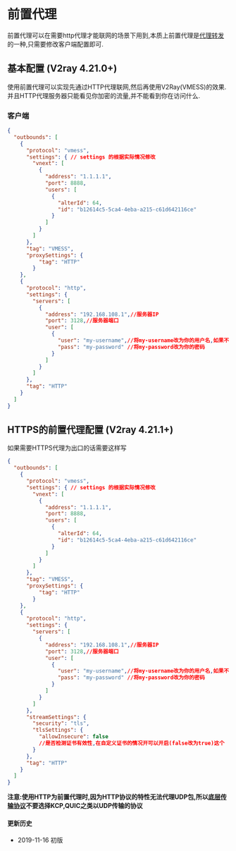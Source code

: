 # 前置代理
前置代理可以在需要http代理才能联网的场景下用到,本质上前置代理是[代理转发](https://guide.v2fly.org/advanced/outboundproxy.html)的一种,只需要修改客户端配置即可.
## 基本配置 (V2ray 4.21.0+)
使用前置代理可以实现先通过HTTP代理联网,然后再使用V2Ray(VMESS)的效果.并且HTTP代理服务器只能看见你加密的流量,并不能看到你在访问什么.
### 客户端
```json
{
  "outbounds": [
    {
      "protocol": "vmess",
      "settings": { // settings 的根据实际情况修改
        "vnext": [
          {
            "address": "1.1.1.1",
            "port": 8888,
            "users": [
              {
                "alterId": 64,
                "id": "b12614c5-5ca4-4eba-a215-c61d642116ce"
              }
            ]
          }
        ]
      },
      "tag": "VMESS",
      "proxySettings": {
          "tag": "HTTP"  
        }
    },
    {
      "protocol": "http",
      "settings": {
        "servers": [
          {
            "address": "192.168.108.1",//服务器IP
            "port": 3128,//服务器端口
            "user": [
              {
                "user": "my-username",//将my-username改为你的用户名,如果不需要验证可以将"user"行和"pass"行删除
                "pass": "my-password" //将my-password改为你的密码
              }
            ]
          }
        ]
      },
      "tag": "HTTP"
    }
  ]
}

```
## HTTPS的前置代理配置 (V2ray 4.21.1+)
如果需要HTTPS代理为出口的话需要这样写
```json
{
  "outbounds": [
    {
      "protocol": "vmess",
      "settings": { // settings 的根据实际情况修改
        "vnext": [
          {
            "address": "1.1.1.1",
            "port": 8888,
            "users": [
              {
                "alterId": 64,
                "id": "b12614c5-5ca4-4eba-a215-c61d642116ce"
              }
            ]
          }
        ]
      },
      "tag": "VMESS",
      "proxySettings": {
          "tag": "HTTP"  
        }
    },
    {
      "protocol": "http",
      "settings": {
        "servers": [
          {
            "address": "192.168.108.1",//服务器IP
            "port": 3128,//服务器端口
            "user": [
              {
                "user": "my-username",//将my-username改为你的用户名,如果不需要验证可以将"user"行和"pass"行删除
                "pass": "my-password" //将my-password改为你的密码
              }
            ]
          }
        ]
      },
      "streamSettings": {
        "security": "tls",
        "tlsSettings": {
          "allowInsecure": false
          //是否检测证书有效性,在自定义证书的情况开可以开启(false改为true)这个
        }
      },
      "tag": "HTTP"
    }
  ]
}
```
**注意:使用HTTP为前置代理时,因为HTTP协议的特性无法代理UDP包,所以[底层传输协议](https://www.v2fly.org/chapter_02/05_transport.html)不要选择KCP,QUIC之类以UDP传输的协议**
#### 更新历史

- 2019-11-16 初版